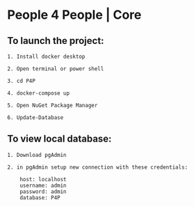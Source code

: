 # People 4 People | Core

## To launch the project:

```
1. Install docker desktop

2. Open terminal or power shell

3. cd P4P

4. docker-compose up

5. Open NuGet Package Manager

6. Update-Database
```

## To view local database:

```
1. Download pgAdmin

2. in pgAdmin setup new connection with these credentials:

	host: localhost
	username: admin
	password: admin
	database: P4P
```